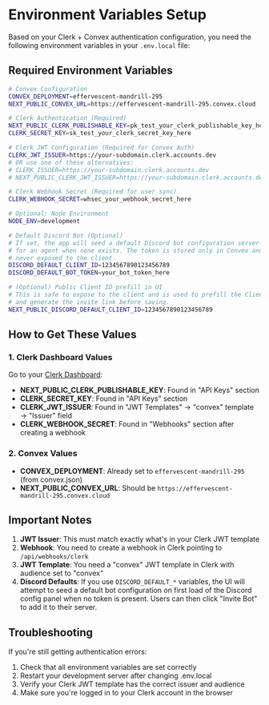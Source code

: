 # Environment Variables Setup

Based on your Clerk + Convex authentication configuration, you need the following environment variables in your `.env.local` file:

## Required Environment Variables

```bash
# Convex Configuration
CONVEX_DEPLOYMENT=effervescent-mandrill-295
NEXT_PUBLIC_CONVEX_URL=https://effervescent-mandrill-295.convex.cloud

# Clerk Authentication (Required)
NEXT_PUBLIC_CLERK_PUBLISHABLE_KEY=pk_test_your_clerk_publishable_key_here
CLERK_SECRET_KEY=sk_test_your_clerk_secret_key_here

# Clerk JWT Configuration (Required for Convex Auth)
CLERK_JWT_ISSUER=https://your-subdomain.clerk.accounts.dev
# OR use one of these alternatives:
# CLERK_ISSUER=https://your-subdomain.clerk.accounts.dev
# NEXT_PUBLIC_CLERK_JWT_ISSUER=https://your-subdomain.clerk.accounts.dev

# Clerk Webhook Secret (Required for user sync)
CLERK_WEBHOOK_SECRET=whsec_your_webhook_secret_here

# Optional: Node Environment
NODE_ENV=development

# Default Discord Bot (Optional)
# If set, the app will seed a default Discord bot configuration server-side
# for an agent when none exists. The token is stored only in Convex and is
# never exposed to the client.
DISCORD_DEFAULT_CLIENT_ID=1234567890123456789
DISCORD_DEFAULT_BOT_TOKEN=your_bot_token_here

# (Optional) Public Client ID prefill in UI
# This is safe to expose to the client and is used to prefill the Client ID field
# and generate the invite link before saving.
NEXT_PUBLIC_DISCORD_DEFAULT_CLIENT_ID=1234567890123456789
```

## How to Get These Values

### 1. Clerk Dashboard Values
Go to your [Clerk Dashboard](https://dashboard.clerk.com):
- **NEXT_PUBLIC_CLERK_PUBLISHABLE_KEY**: Found in "API Keys" section
- **CLERK_SECRET_KEY**: Found in "API Keys" section  
- **CLERK_JWT_ISSUER**: Found in "JWT Templates" → "convex" template → "Issuer" field
- **CLERK_WEBHOOK_SECRET**: Found in "Webhooks" section after creating a webhook

### 2. Convex Values
- **CONVEX_DEPLOYMENT**: Already set to `effervescent-mandrill-295` (from convex.json)
- **NEXT_PUBLIC_CONVEX_URL**: Should be `https://effervescent-mandrill-295.convex.cloud`

## Important Notes

1. **JWT Issuer**: This must match exactly what's in your Clerk JWT template
2. **Webhook**: You need to create a webhook in Clerk pointing to `/api/webhooks/clerk`
3. **JWT Template**: You need a "convex" JWT template in Clerk with audience set to "convex"
4. **Discord Defaults**: If you use `DISCORD_DEFAULT_*` variables, the UI will attempt to seed
   a default bot configuration on first load of the Discord config panel when no token is present.
   Users can then click "Invite Bot" to add it to their server.

## Troubleshooting

If you're still getting authentication errors:
1. Check that all environment variables are set correctly
2. Restart your development server after changing .env.local
3. Verify your Clerk JWT template has the correct issuer and audience
4. Make sure you're logged in to your Clerk account in the browser
